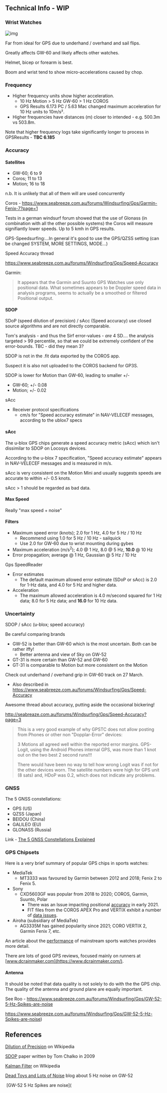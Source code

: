 ## Technical Info - WIP

### Wrist Watches

![img](sessions/20220327/img/gw60_underhand.png)

Far from ideal for GPS due to underhand / overhand and sail flips.

Greatly affects GW-60 and likely affects other watches.

Helmet, bicep or forearm is best.

Boom and wrist tend to show micro-accelerations caused by chop.



### Frequency

- Higher frequency units show higher acceleration.
  - 10 Hz Motion > 5 Hz GW-60 > 1 Hz COROS
  - GPS Results 6.173 PC / 5.63 Mac changed maximum acceleration for 10 Hz units to 10m/s².
- Higher frequencies have distances (m) closer to intended - e.g. 500.3m vs 503.8m.

Note that higher frequency logs take significantly longer to process in GPSResults - **TBC 6.185**





### Accuracy

#### Satellites

- GW-60; 6 to 9
- Coros; 11 to 13
- Motion; 16 to 18

n.b. It is unlikely that all of them will are used concurrently



Coros - https://www.seabreeze.com.au/forums/Windsurfing/Gps/Garmin-Fenix-7?page=1

Tests in a german windsurf forum showed that the use of Glonass (in combination with all the other possible systems) the Coros will measure signifiantly lower speeds. Up to 5 kmh in GPS results.

GPS-Speedsurfing:...In general it's good to use the GPS/QZSS setting (can be changed SYSTEM, MORE SETTINGS, MODE...)  



Speed Accuracy thread 

https://www.seabreeze.com.au/forums/Windsurfing/Gps/Speed-Accuracy

Garmin:

> It appears that the Garmin and Suunto GPS Watches use only positional data. What sometimes appears to be Doppler speed data in analysis programs, seems to actually be a smoothed or filtered Positional output.



#### SDOP

SDoP (speed dilution of precision) / sAcc (Speed accuracy) use closed source algorithms and are not directly comparable.

Tom's analysis - and thus the Sirf error-values - *are* 4 SD.... the analysis targeted > 99 percentile, so that we could be extremely confident of the error-bounds. TBC - did they mean 3?

SDOP is not in the .fit data exported by the COROS app.

Suspect it is also not uploaded to the COROS backend for GP3S.

SDOP is lower for Motion than GW-60, leading to smaller +/-

- GW-60; +/- 0.08
- Motion; +/- 0.02

sAcc

- Receiver protocol specifications
  - cm/s for "Speed accuracy estimate" in NAV-VELECEF messages, according to the ublox7 specs



#### sAcc

The u-blox GPS chips generate a speed accuracy metric (sAcc) which isn't dissimilar to SDOP on Locosys devices.

According to the u-blox 7 specification, "Speed accuracy estimate" appears in NAV-VELECEF messages and is measured in m/s.

sAcc is very consistent on the Motion Mini and usually suggests speeds are accurate to within +/- 0.5 knots.

sAcc > 1 should be regarded as bad data.



#### Max Speed

Really "max speed + noise"



#### Filters

- Maximum speed error (knots); 2.0 for 1 Hz, 4.0 for 5 Hz / 10 Hz
  - Recommend using 1.0 for 5 Hz / 10 Hz - sailquick
  - Use 2.0 for GW-60 due to wrist mounting during gybes
- Maximum acceleration (m/s<sup>2</sup>); 4.0 @ 1 Hz, 8.0 @ 5 Hz, **10.0** @ 10 Hz
- Error propagation; average @ 1 Hz, Gaussian @ 5 Hz / 10 Hz



Gps SpeedReader

- Error estimates  
  - The default maximum allowed error estimate (SDoP or sAcc) is 2.0 for 1-Hz data, and 4.0 for 5 Hz and higher data.
- Acceleration  
  - The maximum allowed acceleration is 4.0 m/second squared for 1 Hz data; 8.0 for 5 Hz data; and **16.0** for 10 Hz data.



### Uncertainty

SDOP / sAcc (u-blox; speed accuracy)

Be careful comparing brands

- GW-52 is better than GW-60 which is the most uncertain. Both can be rather iffy!
  - Better antenna and view of Sky on GW-52
- GT-31 is more certain than GW-52 and GW-60
- GT-31 is comparable to Motion but more consistent on the Motion



Check out underhand / overhand grip in GW-60 track on 27 March.

- Also described in https://www.seabreeze.com.au/forums/Windsurfing/Gps/Speed-Accuracy



Awesome thread about accuracy, putting aside the occasional bickering!

http://seabreaze.com.au/forums/Windsurfing/Gps/Speed-Accuracy?page=3

> This is a very good example of why GPSTC does not allow posting from Phones or other non "Dopplar-Error" devices:
>
> 3 Motions all agreed well within the reported error margins. GPS-Logit, using the Android Phones internal GPS, was more than 1 knot out on the two best 2 second runs!!!
>
> There would have been no way to tell how wrong Logit was if not for the other devices worn. The satellite numbers were high for GPS unit (8 sats) and, HDoP was 0.2, which does not indicate any problems.



### GNSS

The 5 GNSS constellations:

- GPS (US)
- QZSS (Japan)
- BEIDOU (China)
- GALILEO (EU)
- GLONASS (Russia)

Link - [The 5 GNSS Constellations Explained](https://blog.bliley.com/the-differences-between-the-5-gnss-satellite-network-constellations)



### GPS Chipsets

Here is a very brief summary of popular GPS chips in sports watches:

- MediaTek 
  - MT3333 was favoured by Garmin between 2012 and 2018; Fenix 2 to Fenix 5.
- Sony
  - CXD5603GF was popular from 2018 to 2020; COROS, Garmin, Suunto, Polar
    - There was an Issue impacting positional [accuracy](https://www.dcrainmaker.com/2021/01/gps-accuracy-impacting-devices.html) in early 2021.
    - FIT files from the COROS APEX Pro and VERTIX exhibit a number of [data issues](coros/data-issues.md).
- Airoha (subsidiary of MediaTek)
  - AG3335M has gained popularity since 2021; CORO VERTIX 2, Garmin Fenix 7, etc.

An article about the [performance](https://inf.news/en/fitness/a0e724b10c23386846c99d40c3ff225c.html) of mainstream sports watches provides more detail.

There are lots of good GPS reviews, focused mainly on runners at [www.dcrainmaker.com](https://www.dcrainmaker.com/).



#### Antenna

It should be noted that data quality is not solely to do with the the GPS chip. The quality of the antenna and ground plane are equally important.

See Roo - https://www.seabreeze.com.au/forums/Windsurfing/Gps/GW-52-5-Hz-Spikes-are-noise

https://www.seabreeze.com.au/forums/Windsurfing/Gps/GW-52-5-Hz-Spikes-are-noise)



## References

[Dilution of Precision](https://en.wikipedia.org/wiki/Dilution_of_precision_(navigation)) on WIkipedia

[SDOP](https://nujournal.net/estimating-accuracy-of-gps-doppler-speed-measurement-using-speed-dilution-of-precision-sdop-parameter/) paper written by Tom Chalko in 2009

[Kalman Filter](https://en.wikipedia.org/wiki/Kalman_filter) on WIkipedia

[Dead Toys and Lots of Noise](https://boardsurfr.blogspot.com/2016/07/dead-toys-and-lots-of-noise.html?utm_source=seabreeze.com.au) blog about 5 Hz noise on GW-52

​	[GW-52 5 Hz Spikes are noise](

